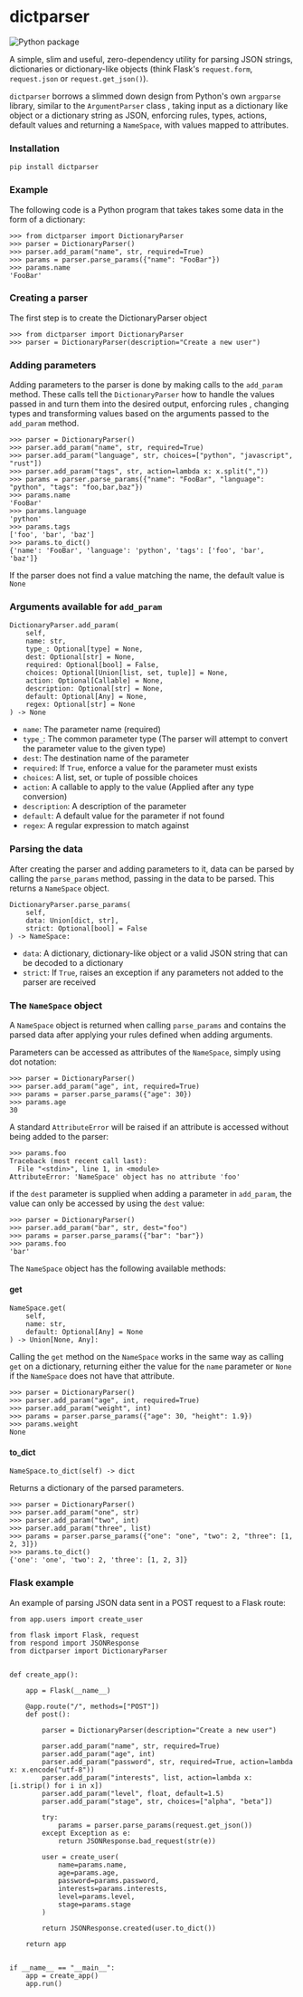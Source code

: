 # dictparser

![Python package](https://github.com/Julian-Nash/dictparse/workflows/Python%20package/badge.svg?branch=master)

A simple, slim and useful, zero-dependency utility for parsing JSON strings, dictionaries or dictionary-like objects
 (think Flask's `request.form`, `request.json` or `request.get_json()`).

`dictparser` borrows a slimmed down design from Python's own `argparse` library, similar to the `ArgumentParser` class
, taking input as a dictionary like object or a dictionary string as JSON, enforcing rules, types, actions, default
 values and returning a `NameSpace`, with values mapped to attributes.
 
### Installation

```shell script
pip install dictparser
```

### Example

The following code is a Python program that takes takes some data in the form of a dictionary:

```pycon
>>> from dictparser import DictionaryParser
>>> parser = DictionaryParser()
>>> parser.add_param("name", str, required=True)
>>> params = parser.parse_params({"name": "FooBar"})
>>> params.name
'FooBar'
```

### Creating a parser

The first step is to create the DictionaryParser object

```pycon
>>> from dictparser import DictionaryParser
>>> parser = DictionaryParser(description="Create a new user")
```

### Adding parameters

Adding parameters to the parser is done by making calls to the `add_param` method. These calls tell the
 `DictionaryParser` how to handle the values passed in and turn them into the desired output, enforcing rules
 , changing types and transforming values based on the arguments passed to the `add_param` method.
 
```pycon
>>> parser = DictionaryParser()
>>> parser.add_param("name", str, required=True)
>>> parser.add_param("language", str, choices=["python", "javascript", "rust"])
>>> parser.add_param("tags", str, action=lambda x: x.split(","))
>>> params = parser.parse_params({"name": "FooBar", "language": "python", "tags": "foo,bar,baz"})
>>> params.name
'FooBar'
>>> params.language
'python'
>>> params.tags
['foo', 'bar', 'baz']
>>> params.to_dict()
{'name': 'FooBar', 'language': 'python', 'tags': ['foo', 'bar', 'baz']}
```

If the parser does not find a value matching the name, the default value is `None`

### Arguments available for `add_param`

```py3
DictionaryParser.add_param(
    self,
    name: str,
    type_: Optional[type] = None,
    dest: Optional[str] = None,
    required: Optional[bool] = False,
    choices: Optional[Union[list, set, tuple]] = None,
    action: Optional[Callable] = None,
    description: Optional[str] = None,
    default: Optional[Any] = None,
    regex: Optional[str] = None
) -> None
```

- `name`: The parameter name (required)
- `type_`: The common parameter type (The parser will attempt to convert the parameter value to the given type)
- `dest`: The destination name of the parameter
- `required`: If `True`, enforce a value for the parameter must exists
- `choices`: A list, set, or tuple of possible choices
- `action`: A callable to apply to the value (Applied after any type conversion)
- `description`: A description of the parameter
- `default`: A default value for the parameter if not found
- `regex`: A regular expression to match against

### Parsing the data

After creating the parser and adding parameters to it, data can be parsed by calling the `parse_params` method, passing
in the data to be parsed. This returns a `NameSpace` object.

```py3
DictionaryParser.parse_params(
    self, 
    data: Union[dict, str], 
    strict: Optional[bool] = False
) -> NameSpace:
```

- `data`: A dictionary, dictionary-like object or a valid JSON string that can be decoded to a dictionary
- `strict`: If `True`, raises an exception if any parameters not added to the parser are received

### The `NameSpace` object

A `NameSpace` object is returned when calling `parse_params` and contains the parsed data after applying your rules
defined when adding arguments.

Parameters can be accessed as attributes of the `NameSpace`, simply using dot notation:

```pycon
>>> parser = DictionaryParser()
>>> parser.add_param("age", int, required=True)
>>> params = parser.parse_params({"age": 30})
>>> params.age
30
```

A standard `AttributeError` will be raised if an attribute is accessed without being added to the parser:

```pycon
>>> params.foo
Traceback (most recent call last):
  File "<stdin>", line 1, in <module>
AttributeError: 'NameSpace' object has no attribute 'foo'
```

if the `dest` parameter is supplied when adding a parameter in `add_param`, the value can only be accessed by using the
`dest` value:

```pycon
>>> parser = DictionaryParser()
>>> parser.add_param("bar", str, dest="foo")
>>> params = parser.parse_params({"bar": "bar"})
>>> params.foo
'bar'
```

The `NameSpace` object has the following available methods:

#### get

```py3
NameSpace.get(
    self, 
    name: str, 
    default: Optional[Any] = None
) -> Union[None, Any]:
```

Calling the `get` method on the `NameSpace` works in the same way as calling `get` on a dictionary, returning either
 the value for the `name` parameter or `None` if the `NameSpace` does not have that attribute.
 
```pycon
>>> parser = DictionaryParser()
>>> parser.add_param("age", int, required=True)
>>> parser.add_param("weight", int)
>>> params = parser.parse_params({"age": 30, "height": 1.9})
>>> params.weight
None
```

#### to_dict

```py3
NameSpace.to_dict(self) -> dict
```

Returns a dictionary of the parsed parameters.

```pycon
>>> parser = DictionaryParser()
>>> parser.add_param("one", str)
>>> parser.add_param("two", int)
>>> parser.add_param("three", list)
>>> params = parser.parse_params({"one": "one", "two": 2, "three": [1, 2, 3]})
>>> params.to_dict()
{'one': 'one', 'two': 2, 'three': [1, 2, 3]}
```

### Flask example

An example of parsing JSON data sent in a POST request to a Flask route:

```py3
from app.users import create_user

from flask import Flask, request
from respond import JSONResponse
from dictparser import DictionaryParser


def create_app():

    app = Flask(__name__)

    @app.route("/", methods=["POST"])
    def post():

        parser = DictionaryParser(description="Create a new user")

        parser.add_param("name", str, required=True)
        parser.add_param("age", int)
        parser.add_param("password", str, required=True, action=lambda x: x.encode("utf-8"))
        parser.add_param("interests", list, action=lambda x: [i.strip() for i in x])
        parser.add_param("level", float, default=1.5)
        parser.add_param("stage", str, choices=["alpha", "beta"])

        try:
            params = parser.parse_params(request.get_json())
        except Exception as e:
            return JSONResponse.bad_request(str(e))

        user = create_user(
            name=params.name,
            age=params.age,
            password=params.password,
            interests=params.interests,
            level=params.level,
            stage=params.stage
        )

        return JSONResponse.created(user.to_dict())

    return app


if __name__ == "__main__":
    app = create_app()
    app.run()

```